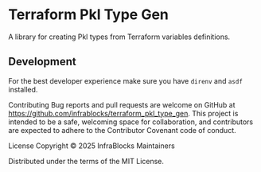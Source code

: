 # Terraform Pkl Type Gen

A library for creating Pkl types from Terraform variables definitions.

## Development

For the best developer experience make sure you have `direnv` and `asdf` installed.

Contributing
Bug reports and pull requests are welcome on GitHub at https://github.com/infrablocks/terraform_pkl_type_gen.
This project is intended to be a safe, welcoming space for collaboration, and contributors are expected to adhere to the
Contributor Covenant code of conduct.

License
Copyright © 2025 InfraBlocks Maintainers

Distributed under the terms of the MIT License.
